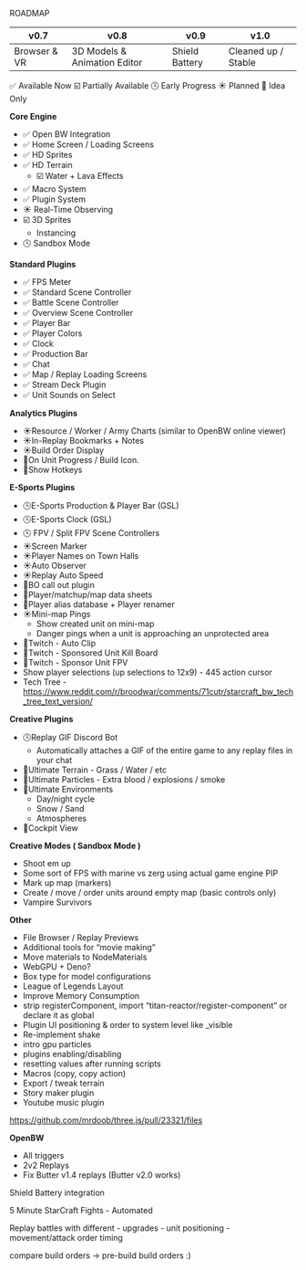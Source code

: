 
ROADMAP 

| v0.7 | v0.8      | v0.9           | v1.0 |
| ---- | --------- | -------------- | ---- |
| Browser & VR   | 3D Models & Animation Editor | Shield Battery |  Cleaned up / Stable    |

✅ Available Now
☑️ Partially Available
🕓 Early Progress
☀️ Planned
🔅 Idea Only

**Core Engine**

- ✅ Open BW Integration
- ✅ Home Screen / Loading Screens
- ✅  HD Sprites
- ✅ HD Terrain
    - ☑️ Water + Lava Effects
- ✅ Macro System
- ✅ Plugin System
- ☀️ Real-Time Observing
- ☑️ 3D Sprites
  - Instancing
- 🕓 Sandbox Mode

**Standard Plugins**

- ✅ FPS Meter
- ✅ Standard Scene Controller
- ✅ Battle Scene Controller
- ✅ Overview Scene Controller
- ✅ Player Bar
- ✅ Player Colors
- ✅ Clock
- ✅ Production Bar
- ✅ Chat
- ✅ Map / Replay Loading Screens
- ✅ Stream Deck Plugin
- ✅ Unit Sounds on Select

**Analytics Plugins**

- ☀️Resource / Worker / Army Charts (similar to OpenBW online viewer)
- ☀️In-Replay Bookmarks + Notes
- ☀️Build Order Display
- 🔅On Unit Progress / Build Icon.
- 🔅Show Hotkeys

**E-Sports Plugins**

- 🕓E-Sports Production & Player Bar (GSL)
- 🕓E-Sports Clock (GSL)
- 🕓 FPV / Split FPV Scene Controllers
- ☀️Screen Marker
- ☀️Player Names on Town Halls
- ☀️Auto Observer
- ☀️Replay Auto Speed
- 🔅BO call out plugin
- 🔅Player/matchup/map data sheets
- 🔅Player alias database + Player renamer
- ☀️Mini-map Pings
    - Show created unit on mini-map
    - Danger pings when a unit is approaching an unprotected area
- 🔅Twitch - Auto Clip
- 🔅Twitch - Sponsored Unit Kill Board
- 🔅Twitch - Sponsor Unit FPV
- Show player selections (up selections to 12x9) - 445 action cursor
- Tech Tree - https://www.reddit.com/r/broodwar/comments/71cutr/starcraft_bw_tech_tree_text_version/

**Creative Plugins**

- 🕓Replay GIF Discord Bot
    - Automatically attaches a GIF of the entire game to any replay files in your chat
- 🔅Ultimate Terrain - Grass / Water / etc
- 🔅Ultimate Particles - Extra blood / explosions / smoke
- 🔅Ultimate Environments
    - Day/night cycle
    - Snow / Sand
    - Atmospheres
- 🔅Cockpit View

**Creative Modes ( Sandbox Mode )**

- Shoot em up
- Some sort of FPS with marine vs zerg using actual game engine PIP
- Mark up map (markers)
- Create / move / order units around empty map (basic controls only)
- Vampire Survivors

**Other**

- File Browser / Replay Previews
- Additional tools for “movie making”
- Move materials to NodeMaterials
- WebGPU + Deno?
- Box type for model configurations
- League of Legends Layout
- Improve Memory Consumption
- strip registerComponent, import “titan-reactor/register-component” or declare it as global
- Plugin UI positioning & order to system level like _visible
- Re-implement shake
- intro gpu particles
- plugins enabling/disabling
- resetting values after running scripts
- Macros (copy, copy action)
- Export / tweak terrain
- Story maker plugin
- Youtube music plugin

https://github.com/mrdoob/three.js/pull/23321/files

**OpenBW**

- All triggers
- 2v2 Replays
- Fix Butter v1.4 replays (Butter v2.0 works)

Shield Battery integration

5 Minute StarCraft Fights - Automated

Replay battles with different
	- upgrades
	- unit positioning
	- movement/attack order timing

compare build orders -> pre-build build orders :)

